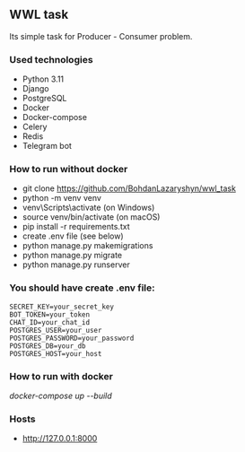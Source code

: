## WWL task
Its simple task for Producer - Consumer problem.

### Used technologies
* Python 3.11
* Django
* PostgreSQL
* Docker
* Docker-compose
* Celery
* Redis
* Telegram bot

### How to run without docker 
* git clone https://github.com/BohdanLazaryshyn/wwl_task
* python -m venv venv
* venv\Scripts\activate (on Windows)
* source venv/bin/activate (on macOS)
* pip install -r requirements.txt
* create .env file (see below)
* python manage.py makemigrations
* python manage.py migrate
* python manage.py runserver

### You should have create .env file:
```
SECRET_KEY=your_secret_key
BOT_TOKEN=your_token
CHAT_ID=your_chat_id
POSTGRES_USER=your_user
POSTGRES_PASSWORD=your_password
POSTGRES_DB=your_db
POSTGRES_HOST=your_host
```

### How to run with docker
*docker-compose up --build*

### Hosts
* http://127.0.0.1:8000
